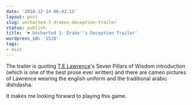 ```yaml
---
date: '2010-12-14 00:42:15'
layout: post
slug: uncharted-3-drakes-deception-trailer
status: publish
title: '⚑ Uncharted 3: Drake''s Deception Trailer'
wordpress_id: '1520'
tags:
- misc
---
```


The trailer is quoting [T.E Lawrence][lawrence]'s Seven Pillars of Wisdom introduction (which is one of the best prose ever written) and there are cameo pictures of Lawrence wearing the english uniform and the traditional arabic dishdasha. 



It makes me looking forward to playing this game.

[lawrence]: http://en.wikipedia.org/wiki/T._E._Lawrence
